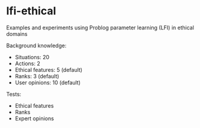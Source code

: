# lfi-ethical
Examples and experiments using Problog parameter learning (LFI) in ethical domains

Background knowledge:
- Situations: 20
- Actions: 2
- Ethical features: 5 (default)
- Ranks: 3 (default)
- User opinions: 10 (default)

Tests:
- Ethical features
- Ranks
- Expert opinions
